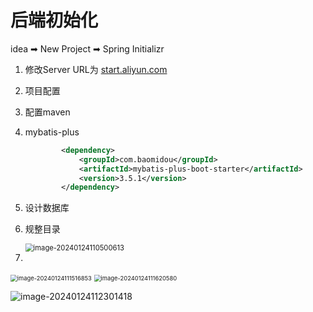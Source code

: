 # 后端初始化

idea ➡ New Project ➡ Spring Initializr

1. 修改Server URL为 [start.aliyun.com]()

2. 项目配置

3. 配置maven

4. mybatis-plus

   ```xml
           <dependency>
               <groupId>com.baomidou</groupId>
               <artifactId>mybatis-plus-boot-starter</artifactId>
               <version>3.5.1</version>
           </dependency>
   ```

5. 设计数据库

6. 规整目录

   <img src="../AppData/Roaming/Typora/typora-user-images/image-20240124110500613.png" alt="image-20240124110500613" style="zoom: 80%;" />

7.  

   <img src="../AppData/Roaming/Typora/typora-user-images/image-20240124111516853.png" alt="image-20240124111516853" style="zoom: 67%;" />

   <img src="../AppData/Roaming/Typora/typora-user-images/image-20240124111620580.png" alt="image-20240124111620580" style="zoom:67%;" />

   ![image-20240124112301418](../AppData/Roaming/Typora/typora-user-images/image-20240124112301418.png)
